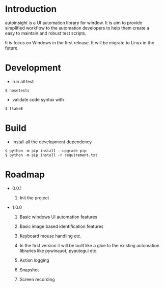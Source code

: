# Introduction
autoinsight is a UI automation library for window. It is aim to provide simplified workflow to the automation developers to help them create a easy to maintain and robust test scripts.

It is focus on Windows in the first release. It will be migrate to Linux in the future.

# Development
- run all test
```
$ nosetests
```

- validate code syntax with
```
$ flake8
```

# Build
- Install all the development dependency
```
$ python -m pip install --upgrade pip
$ python -m pip install -r requirement.txt
```


# Roadmap
- 0.0.1
    1. Init the project
- 1.0.0

    1. Basic windows UI automation features
    2. Basic image based identification features
    3. Keyboard mouse handling etc.
    4. In the first version it will be built like a glue to the existing
    automation libraries like pywinauot, pyautogui etc.

    5. Action logging
    6. Snapshot
    7. Screen recording
